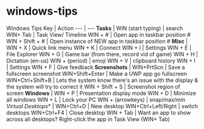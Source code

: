 # windows-tips
Windows Tips
Key | Action
--- | ---
**Tasks** | 
WIN (start typing)  |  search
WIN+ Tab  |  Task View/ Timeline
WIN + #   |  Open app in taskbar position #
WIN + Shift + #  |  Open instance of NEW  app in taskbar position #
**Misc** |  
WIN + X  |  Quick link menu
WIN + K  |  Connect
WIN + I  |  Settings
WIN + E  |  File Explorer
WIN + G  |  Game bar (from there, record vid of game) 
WIN + H  |  Dictation (en-us)
WIN + (period)  |  emoji
WIN + V  |  clipboard history
WIN + I  |  Settings
WIN + F  |  Give feedback 
**Screenshots** | 
WIN+PrtScn  |  Save a fullscreen screenshot
WIN+Shift+Enter  |  Make a UWP app go fullscreen
WIN+Ctrl+Shift+B  |  Lets the system know there's an issue with the display & the system will try to correct it
WIN + Shift + S  |  Screenshot region of screen
**Windows** | 
WIN + P  |  Presentation display mode 
WIN + D  |  Minimize all windows
WIN + L  |  Lock your PC
WIN +  (arrowkeys)  |  snap/max/min 
*Virtual Desktops** | 
WIN+Ctrl+D  |  New desktop
WIN+Ctrl+Left/Right  |  switch desktops
WIN+Ctrl+F4  |  Close desktop 
WIN + Tab | Want an app to show across all desktops? Right-click the app in Task View (WIN+ Tab) 

